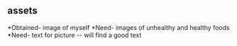 ## assets
*Obtained- image of myself 
*Need- images of unhealthy and healthy foods 
*Need- text for picture -- will find a good text
